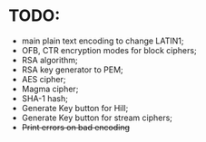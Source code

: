 # TODO:
 * main plain text encoding to change LATIN1;
 * OFB, CTR encryption modes for block ciphers;
 * RSA algorithm;
 * RSA key generator to PEM;
 * AES cipher;
 * Magma cipher;
 * SHA-1 hash;
 * Generate Key button for Hill;
 * Generate Key button for stream ciphers;
 * ~~Print errors on bad encoding~~